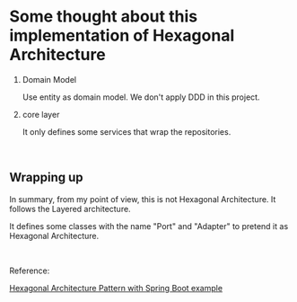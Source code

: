 
# Some thought about this implementation of Hexagonal Architecture

1. Domain Model

    Use entity as domain model. We don't apply DDD in this project.

2. core layer

    It only defines some services that wrap the repositories.
    

<br>

## Wrapping up

In summary, from my point of view, this is not Hexagonal Architecture. It follows the Layered architecture.

It defines some classes with the name "Port" and "Adapter" to pretend it as Hexagonal Architecture.


<br>

Reference:

[Hexagonal Architecture Pattern with Spring Boot example](https://azeynalli1990.medium.com/hexagonal-architecture-pattern-with-spring-boot-example-d6a26b466ecc)

